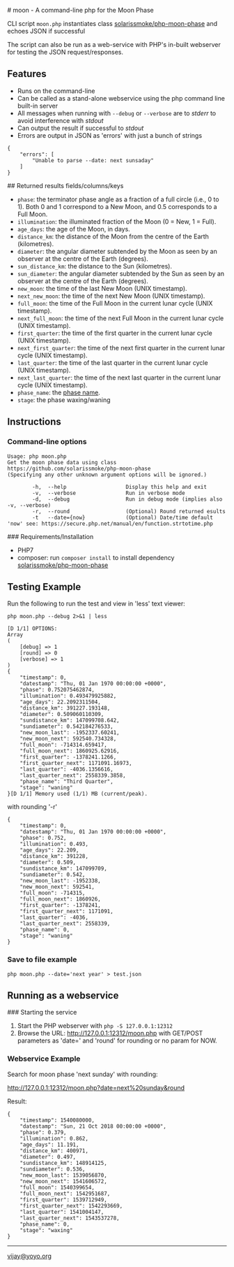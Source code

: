 # moon - A command-line php for the Moon Phase

CLI script `moon.php` instantiates class [solarissmoke/php-moon-phase](https://github.com/solarissmoke/php-moon-phase) and echoes JSON if successful

The script can also be run as a web-service with PHP's in-built webserver for testing the JSON request/responses.

## Features

- Runs on the command-line
- Can be called as a stand-alone webservice using the php command line built-in server
- All messages when running with `--debug` or `--verbose` are to *stderr* to avoid interference with *stdout*
- Can output the result if successful to *stdout*
- Errors are output in JSON as 'errors' with just a bunch of strings

```
{
    "errors": [
        "Unable to parse --date: next sunsaday"
    ]
}
```

## Returned results fields/columns/keys

 - `phase`: the terminator phase angle as a fraction of a full circle (i.e., 0 to 1). Both 0 and 1 correspond to a New Moon, and 0.5 corresponds to a Full Moon.
 - `illumination`: the illuminated fraction of the Moon (0 = New, 1 = Full).
 - `age_days`: the age of the Moon, in days.
 - `distance_km`: the distance of the Moon from the centre of the Earth (kilometres).
 - `diameter`: the angular diameter subtended by the Moon as seen by an observer at the centre of the Earth (degrees).
 - `sun_distance_km`: the distance to the Sun (kilometres).
 - `sun_diameter`: the angular diameter subtended by the Sun as seen by an observer at the centre of the Earth (degrees).
 - `new_moon`: the time of the last New Moon (UNIX timestamp).
 - `next_new_moon`: the time of the next New Moon (UNIX timestamp).
 - `full_moon`: the time of the Full Moon in the current lunar cycle (UNIX timestamp).
 - `next_full_moon`: the time of the next Full Moon in the current lunar cycle (UNIX timestamp).
 - `first_quarter`: the time of the first quarter in the current lunar cycle (UNIX timestamp).
 - `next_first_quarter`: the time of the next first quarter in the current lunar cycle (UNIX timestamp).
 - `last_quarter`: the time of the last quarter in the current lunar cycle (UNIX timestamp).
 - `next_last_quarter`: the time of the next last quarter in the current lunar cycle (UNIX timestamp).
 - `phase_name`: the [phase name](http://aa.usno.navy.mil/faq/docs/moon_phases.php).
 - `stage`: the phase waxing/waning

## Instructions

### Command-line options

```
Usage: php moon.php
Get the moon phase data using class https://github.com/solarissmoke/php-moon-phase
(Specifying any other unknown argument options will be ignored.)

        -h,  --help                   Display this help and exit
        -v,  --verbose                Run in verbose mode
        -d,  --debug                  Run in debug mode (implies also -v, --verbose)
        -r,  --round                  (Optional) Round returned esults
        -t   --date={now}             (Optional) Date/time default 'now' see: https://secure.php.net/manual/en/function.strtotime.php
```

### Requirements/Installation

- PHP7
- composer: run `composer install` to install dependency [solarissmoke/php-moon-phase](https://github.com/solarissmoke/php-moon-phase)

## Testing Example

Run the following to run the test and view in 'less' text viewer:

`php moon.php --debug 2>&1 | less`

```
[D 1/1] OPTIONS:
Array
(
    [debug] => 1
    [round] => 0
    [verbose] => 1
)
{
    "timestamp": 0,
    "datestamp": "Thu, 01 Jan 1970 00:00:00 +0000",
    "phase": 0.752075462874,
    "illumination": 0.493479925882,
    "age_days": 22.2092311504,
    "distance_km": 391227.193148,
    "diameter": 0.509060110309,
    "sundistance_km": 147099708.642,
    "sundiameter": 0.542184276533,
    "new_moon_last": -1952337.60241,
    "new_moon_next": 592540.734328,
    "full_moon": -714314.659417,
    "full_moon_next": 1860925.62916,
    "first_quarter": -1378241.1266,
    "first_quarter_next": 1171091.16973,
    "last_quarter": -4036.1356616,
    "last_quarter_next": 2558339.3858,
    "phase_name": "Third Quarter",
    "stage": "waning"
}[D 1/1] Memory used (1/1) MB (current/peak).
```

with rounding '-r'

```
{
    "timestamp": 0,
    "datestamp": "Thu, 01 Jan 1970 00:00:00 +0000",
    "phase": 0.752,
    "illumination": 0.493,
    "age_days": 22.209,
    "distance_km": 391228,
    "diameter": 0.509,
    "sundistance_km": 147099709,
    "sundiameter": 0.542,
    "new_moon_last": -1952338,
    "new_moon_next": 592541,
    "full_moon": -714315,
    "full_moon_next": 1860926,
    "first_quarter": -1378241,
    "first_quarter_next": 1171091,
    "last_quarter": -4036,
    "last_quarter_next": 2558339,
    "phase_name": 0,
    "stage": "waning"
}
```

### Save to file example

`php moon.php --date='next year' > test.json`

## Running as a webservice

### Starting the service

1. Start the PHP webserver with `php -S 127.0.0.1:12312`
2. Browse the URL: http://127.0.0.1:12312/moon.php with GET/POST parameters as 'date=<UNIX TIMESTAMP>'  and 'round' for rounding or no param for NOW.

### Webservice Example

Search for moon phase 'next sunday' with rounding:

http://127.0.0.1:12312/moon.php?date=next%20sunday&round

Result:

```
{
    "timestamp": 1540080000,
    "datestamp": "Sun, 21 Oct 2018 00:00:00 +0000",
    "phase": 0.379,
    "illumination": 0.862,
    "age_days": 11.191,
    "distance_km": 400971,
    "diameter": 0.497,
    "sundistance_km": 148914125,
    "sundiameter": 0.536,
    "new_moon_last": 1539056870,
    "new_moon_next": 1541606572,
    "full_moon": 1540399654,
    "full_moon_next": 1542951687,
    "first_quarter": 1539712949,
    "first_quarter_next": 1542293669,
    "last_quarter": 1541004147,
    "last_quarter_next": 1543537278,
    "phase_name": 0,
    "stage": "waxing"
}
```

----
vijay@yoyo.org
